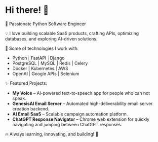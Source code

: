 # Hi there! 👋

🚀 Passionate Python Software Engineer

💡 I love building scalable SaaS products, crafting APIs, optimizing databases, and exploring AI-driven solutions.

🔧 Some of technologies I work with:
- Python | FastAPI | Django
- PostgreSQL | MySQL | Redis | Celery
- Docker | Kubernetes | AWS
- OpenAI | Google APIs | Selenium

✨ Featured Projects:
- **My Voice** – AI-powered text-to-speech app for people who can not speak.
- **GenesisAI Email Server** – Automated high-deliverability email server creation backend.
- **AI Email SaaS** – Scalable campaign automation platform.
- **ChatGPT Response Navigator** – Chrome web extension for quickly navigating and jumping between ChatGPT responses.

🔥 Always learning, innovating, and building! 🚀
